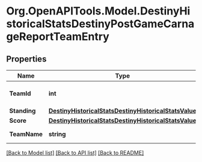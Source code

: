 # Org.OpenAPITools.Model.DestinyHistoricalStatsDestinyPostGameCarnageReportTeamEntry

## Properties

Name | Type | Description | Notes
------------ | ------------- | ------------- | -------------
**TeamId** | **int** | Integer ID for the team. | [optional] 
**Standing** | [**DestinyHistoricalStatsDestinyHistoricalStatsValue**](DestinyHistoricalStatsDestinyHistoricalStatsValue.md) |  | [optional] 
**Score** | [**DestinyHistoricalStatsDestinyHistoricalStatsValue**](DestinyHistoricalStatsDestinyHistoricalStatsValue.md) |  | [optional] 
**TeamName** | **string** | Alpha or Bravo | [optional] 

[[Back to Model list]](../README.md#documentation-for-models) [[Back to API list]](../README.md#documentation-for-api-endpoints) [[Back to README]](../README.md)

